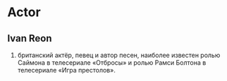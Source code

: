# Actor

## Ivan Reon

1.  британский актёр, певец и автор песен, наиболее известен ролью Саймона в телесериале «Отбросы» и ролью Рамси Болтона в телесериале «Игра престолов».
